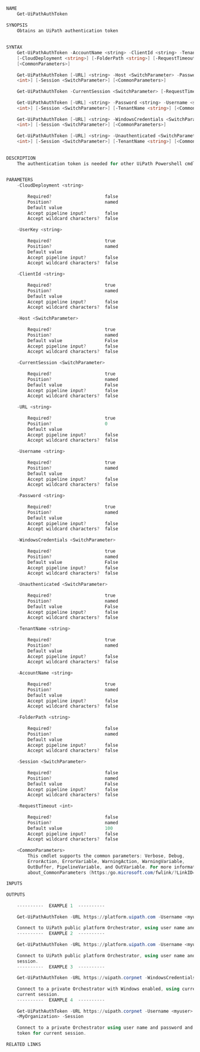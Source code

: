 ﻿```PowerShell

NAME
    Get-UiPathAuthToken
    
SYNOPSIS
    Obtains an UiPath authentication token
    
    
SYNTAX
    Get-UiPathAuthToken -AccountName <string> -ClientId <string> -TenantName <string> -UserKey <string> 
    [-CloudDeployment <string>] [-FolderPath <string>] [-RequestTimeout <int>] [-Session <SwitchParameter>] 
    [<CommonParameters>]
    
    Get-UiPathAuthToken [-URL] <string> -Host <SwitchParameter> -Password <string> -Username <string> [-RequestTimeout 
    <int>] [-Session <SwitchParameter>] [<CommonParameters>]
    
    Get-UiPathAuthToken -CurrentSession <SwitchParameter> [-RequestTimeout <int>] [<CommonParameters>]
    
    Get-UiPathAuthToken [-URL] <string> -Password <string> -Username <string> [-FolderPath <string>] [-RequestTimeout 
    <int>] [-Session <SwitchParameter>] [-TenantName <string>] [<CommonParameters>]
    
    Get-UiPathAuthToken [-URL] <string> -WindowsCredentials <SwitchParameter> [-FolderPath <string>] [-RequestTimeout 
    <int>] [-Session <SwitchParameter>] [<CommonParameters>]
    
    Get-UiPathAuthToken [-URL] <string> -Unauthenticated <SwitchParameter> [-FolderPath <string>] [-RequestTimeout 
    <int>] [-Session <SwitchParameter>] [-TenantName <string>] [<CommonParameters>]
    
    
DESCRIPTION
    The authentication token is needed for other UiPath Powershell cmdlets.
    

PARAMETERS
    -CloudDeployment <string>
        
        Required?                    false
        Position?                    named
        Default value                
        Accept pipeline input?       false
        Accept wildcard characters?  false
        
    -UserKey <string>
        
        Required?                    true
        Position?                    named
        Default value                
        Accept pipeline input?       false
        Accept wildcard characters?  false
        
    -ClientId <string>
        
        Required?                    true
        Position?                    named
        Default value                
        Accept pipeline input?       false
        Accept wildcard characters?  false
        
    -Host <SwitchParameter>
        
        Required?                    true
        Position?                    named
        Default value                False
        Accept pipeline input?       false
        Accept wildcard characters?  false
        
    -CurrentSession <SwitchParameter>
        
        Required?                    true
        Position?                    named
        Default value                False
        Accept pipeline input?       false
        Accept wildcard characters?  false
        
    -URL <string>
        
        Required?                    true
        Position?                    0
        Default value                
        Accept pipeline input?       false
        Accept wildcard characters?  false
        
    -Username <string>
        
        Required?                    true
        Position?                    named
        Default value                
        Accept pipeline input?       false
        Accept wildcard characters?  false
        
    -Password <string>
        
        Required?                    true
        Position?                    named
        Default value                
        Accept pipeline input?       false
        Accept wildcard characters?  false
        
    -WindowsCredentials <SwitchParameter>
        
        Required?                    true
        Position?                    named
        Default value                False
        Accept pipeline input?       false
        Accept wildcard characters?  false
        
    -Unauthenticated <SwitchParameter>
        
        Required?                    true
        Position?                    named
        Default value                False
        Accept pipeline input?       false
        Accept wildcard characters?  false
        
    -TenantName <string>
        
        Required?                    true
        Position?                    named
        Default value                
        Accept pipeline input?       false
        Accept wildcard characters?  false
        
    -AccountName <string>
        
        Required?                    true
        Position?                    named
        Default value                
        Accept pipeline input?       false
        Accept wildcard characters?  false
        
    -FolderPath <string>
        
        Required?                    false
        Position?                    named
        Default value                
        Accept pipeline input?       false
        Accept wildcard characters?  false
        
    -Session <SwitchParameter>
        
        Required?                    false
        Position?                    named
        Default value                False
        Accept pipeline input?       false
        Accept wildcard characters?  false
        
    -RequestTimeout <int>
        
        Required?                    false
        Position?                    named
        Default value                100
        Accept pipeline input?       false
        Accept wildcard characters?  false
        
    <CommonParameters>
        This cmdlet supports the common parameters: Verbose, Debug,
        ErrorAction, ErrorVariable, WarningAction, WarningVariable,
        OutBuffer, PipelineVariable, and OutVariable. For more information, see 
        about_CommonParameters (https:/go.microsoft.com/fwlink/?LinkID=113216). 
    
INPUTS
    
OUTPUTS
    
    ----------  EXAMPLE 1  ----------
    
    Get-UiPathAuthToken -URL https://platform.uipath.com -Username <myuser> -Password <mypassword>
    
    Connect to UiPath public platform Orchestrator, using user name and password.
    ----------  EXAMPLE 2  ----------
    
    Get-UiPathAuthToken -URL https://platform.uipath.com -Username <myuser> -Password <mypassword> -Session
    
    Connect to UiPath public platform Orchestrator, using user name and password and save the token for the current 
    session.
    ----------  EXAMPLE 3  ----------
    
    Get-UiPathAuthToken -URL https://uipath.corpnet -WindowsCredentials -Session
    
    Connect to a private Orchestrator with Windows enabled, using current Windows credentials and save the token for 
    current session.
    ----------  EXAMPLE 4  ----------
    
    Get-UiPathAuthToken -URL https://uipath.corpnet -Username <myuser> -Password <mypassword> -OrganizationUnit 
    <MyOrganization> -Session
    
    Connect to a private Orchestrator using user name and password and selects a current Organization Unit, saves the 
    token for current session.
    
RELATED LINKS



```
